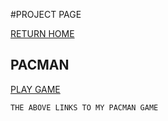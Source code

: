 
#PROJECT PAGE

[RETURN HOME](https://zacharyeisen.github.io)

## PACMAN
[PLAY GAME](https://zacharyeisen.github.io/PacMan/)
```markdown
THE ABOVE LINKS TO MY PACMAN GAME
```



